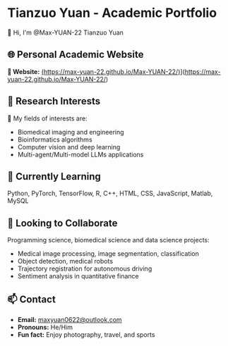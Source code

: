 # Tianzuo Yuan - Academic Portfolio
👋 Hi, I'm @Max-YUAN-22 Tianzuo Yuan

## 🌐 Personal Academic Website
**🔗 Website:** [(https://max-yuan-22.github.io/Max-YUAN-22/)](https://max-yuan-22.github.io/Max-YUAN-22/)](https://max-yuan-22.github.io/Max-YUAN-22/)

## 🔬 Research Interests
👀 My fields of interests are:
- Biomedical imaging and engineering
- Bioinformatics algorithms
- Computer vision and deep learning
- Multi-agent/Multi-model LLMs applications

## 🌱 Currently Learning
Python, PyTorch, TensorFlow, R, C++, HTML, CSS, JavaScript, Matlab, MySQL

## 💞️ Looking to Collaborate
Programming science, biomedical science and data science projects:
- Medical image processing, image segmentation, classification
- Object detection, medical robots
- Trajectory registration for autonomous driving
- Sentiment analysis in quantitative finance

## 📫 Contact
- **Email:** maxyuan0622@outlook.com
- **Pronouns:** He/Him
- **Fun fact:** Enjoy photography, travel, and sports
